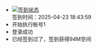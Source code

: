 - [![签到状态](https://github.com/li5bo5/Cloud189-Actions/actions/workflows/main.yml/badge.svg?branch=main)](https://github.com/li5bo5/Cloud189-Actions/actions/workflows/main.yml) <br> 签到时间：2025-04-23 18:43:59
- 开始执行帐号1
- 登录成功
- 已经签到过了，签到获得94M空间
